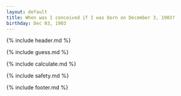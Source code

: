 ```yaml
---
layout: default
title: When was I conceived if I was born on December 3, 1903?
birthday: Dec 03, 1903
---
```


{% include header.md %}

{% include guess.md %}

{% include calculate.md %}

{% include safety.md %}

{% include footer.md %}



